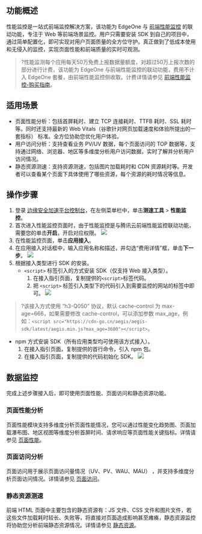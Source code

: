 ## 功能概述
性能监控是一站式前端监控解决方案，该功能为 EdgeOne 与  [前端性能监控](https://cloud.tencent.com/document/product/1464) 的联动功能，专注于 Web 等前端场景监控。用户只需要安装 SDK 到自己的项目中，通过简单配置化，即可实现对用户页面质量的全方位守护。真正做到了低成本使用和无侵入的监控，实现页面性能和前端质量的实时可观测。
>?性能监测每个应用每天50万免费上报数据量额度，对超过50万上报次数的部分进行计费，该功能为 EdgeOne 与前端性能监控的联动功能，费用不计入 EdgeOne 套餐，由前端性能监控侧收取。计费详情请参见  [前端性能监控-购买指南](https://cloud.tencent.com/document/product/1464/61491)。

## 适用场景
- 页面性能分析：包括首屏耗时、建立 TCP 连接耗时、TTFB 耗时、SSL 耗时等。同时还支持最新的 Web Vitals（谷歌针对网页加载速度和体验所提出的一套指标） 标准。全方位协助您优化用户体验。
-  用户访问分析：支持查看业务 PV/UV 数据，每个页面访问的 TOP 数据等，支持通过网络、浏览器、地区等多维度分析用户访问数据，实时了解并分析用户访问情况。
-   静态资源测速：支持资源测速，包括图片加载耗时和 CDN 资源耗时等。开发者可以查看某个页面下具体使用了哪些资源，每个资源的耗时情况等信息。


## 操作步骤
1. 登录 [边缘安全加速平台控制台](https://console.cloud.tencent.com/edgeone)，在左侧菜单栏中，单击**测速工具** > **性能监控**。
2. 首次进入性能监控页面时，由于性能监控是与腾讯云前端性能监控联动功能，需要您的单击**开启**，开启对应权限。
![](https://qcloudimg.tencent-cloud.cn/raw/1ef5471409667ca7180d0f5a8b5579c0.png)
3. 在性能监控页面，单击**应用接入**。
4. 在应用接入对话框中，输入应用名称和描述，并勾选“费用详情”框，单击**下一步**。
![](https://qcloudimg.tencent-cloud.cn/raw/43a8e502bfd033e912efd2effe7c0c5c.png)
5. 根据接入类型进行 SDK 的安装。
   - `<script>` 标签引入的方式安装 SDK（仅支持 Web 接入类型）。
      1. 在接入指引页面，复制提供的`<script>`标签代码。
      2. 把 `<script>` 标签引入类型下的代码引入到需要监控的网站的<head></head>标签中即可。
![](https://qcloudimg.tencent-cloud.cn/raw/8c60e268f9ff68329040e63659bbe5ea.png)
>?该接入方式使用 “h3-Q050” 协议，默认 cache-control 为 max-age=666，如果需要修改 cache-control，可以添加参数 max_age，例如：`<script src="https://cdn-go.cn/aegis/aegis-sdk/latest/aegis.min.js?max_age=3600"></script>`。
>
 - npm 方式安装 SDK（所有应用类型均可使用该方式接入）。
    1. 在接入指引页面，复制提供的首行命令，引入 npm 包。
    2. 在接入指引页面，复制提供的代码初始化 SDK。
![](https://qcloudimg.tencent-cloud.cn/raw/6295bb09970541d16bc5ad0724467f4f.png)


## 数据监控
完成上述步骤接入后，即可使用页面性能、页面访问和静态资源功能。 

###  页面性能分析
页面性能模块支持多维度分析页面性能情况，您可以通过性能变化趋势图、页面加载瀑布图、地区视图等维度分析首屏时间、请求响应等页面性能关键指标。详情请参见 [页面性能](https://cloud.tencent.com/document/product/1464/58143)。
###  页面访问分析
页面访问用于展示页面访问量情况（UV、PV、WAU、MAU） ，并支持多维度分析页面访问情况。详情请参见 [页面访问](https://cloud.tencent.com/document/product/1464/58142)。
###  静态资源测速
前端 HTML 页面中主要包含的静态资源有：JS 文件、CSS 文件和图片文件，若这些文件加载耗时较长、失败等，将直接对页面造成影响甚至瘫痪，静态资源监控将协助您分析前端静态资源情况。详情请参见 [静态资源](https://cloud.tencent.com/document/product/1464/58138)。
